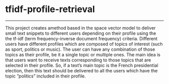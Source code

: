 # tfidf-profile-retrieval
---

This project creates amethod based in the space vector model to deliver small text snippets to different users depending on their profile using the the tf-idf (term frequency-inverse document frequency) criteria. Different users have different profiles which are composed of topics of interest (such as sport, politics or music). The user can have any combination of those topics as their profile, be it a single topic or multiple ones. The main idea is that users want to receive texts corresponding to those topics that are selected in their profile. So, if a text’s main topic is the French presidential election, then this text should be delivered to all the users which have the topic ”politics” included in their profile.
